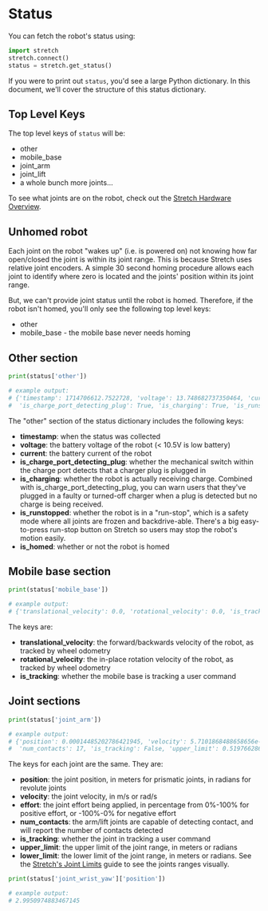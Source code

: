 # Status

You can fetch the robot's status using:

```python
import stretch
stretch.connect()
status = stretch.get_status()
```

If you were to print out `status`, you'd see a large Python dictionary. In this document, we'll cover the structure of this status dictionary.

## Top Level Keys

The top level keys of `status` will be:

- other
- mobile_base
- joint_arm
- joint_lift
- a whole bunch more joints...

To see what joints are on the robot, check out the [Stretch Hardware Overview](https://docs.hello-robot.com/0.3/getting_started/stretch_hardware_overview/).

## Unhomed robot

Each joint on the robot "wakes up" (i.e. is powered on) not knowing how far open/closed the joint is within its joint range. This is because Stretch uses relative joint encoders. A simple 30 second homing procedure allows each joint to identify where zero is located and the joints' position within its joint range.

But, we can't provide joint status until the robot is homed. Therefore, if the robot isn't homed, you'll only see the following top level keys:

- other
- mobile_base - the mobile base never needs homing

## Other section

```python
print(status['other'])

# example output:
# {'timestamp': 1714706612.7522728, 'voltage': 13.748682737350464, 'current': 4.078564992440598,
#  'is_charge_port_detecting_plug': True, 'is_charging': True, 'is_runstopped': False, 'is_homed': False}
```

The "other" section of the status dictionary includes the following keys:

- **timestamp**: when the status was collected
- **voltage**: the battery voltage of the robot (\< 10.5V is low battery)
- **current**: the battery current of the robot
- **is_charge_port_detecting_plug**: whether the mechanical switch within the charge port detects that a charger plug is plugged in
- **is_charging**: whether the robot is actually receiving charge. Combined with is_charge_port_detecting_plug, you can warn users that they've plugged in a faulty or turned-off charger when a plug is detected but no charge is being received.
- **is_runstopped**: whether the robot is in a "run-stop", which is a safety mode where all joints are frozen and backdrive-able. There's a big easy-to-press run-stop button on Stretch so users may stop the robot's motion easily.
- **is_homed**: whether or not the robot is homed

## Mobile base section

```python
print(status['mobile_base'])

# example output:
# {'translational_velocity': 0.0, 'rotational_velocity': 0.0, 'is_tracking': False}
```

The keys are:

- **translational_velocity**: the forward/backwards velocity of the robot, as tracked by wheel odometry
- **rotational_velocity**: the in-place rotation velocity of the robot, as tracked by wheel odometry
- **is_tracking**: whether the mobile base is tracking a user command

## Joint sections

```python
print(status['joint_arm'])

# example output:
# {'position': 0.00014485202786421945, 'velocity': 5.7101868488658656e-05, 'effort': -4.39623047631315e-45,
#  'num_contacts': 17, 'is_tracking': False, 'upper_limit': 0.5197662863936018, 'lower_limit': 0.0}
```

The keys for each joint are the same. They are:

- **position**: the joint position, in meters for prismatic joints, in radians for revolute joints
- **velocity**: the joint velocity, in m/s or rad/s
- **effort**: the joint effort being applied, in percentage from 0%-100% for positive effort, or -100%-0% for negative effort
- **num_contacts**: the arm/lift joints are capable of detecting contact, and will report the number of contacts detected
- **is_tracking**: whether the joint in tracking a user command
- **upper_limit**: the upper limit of the joint range, in meters or radians
- **lower_limit**: the lower limit of the joint range, in meters or radians. See the [Stretch's Joint Limits](https://docs.hello-robot.com/0.3/python/moving/#querying-stretchs-joint-limits) guide to see the joints ranges visually.

```python
print(status['joint_wrist_yaw']['position'])

# example output:
# 2.9950974883467145
```
